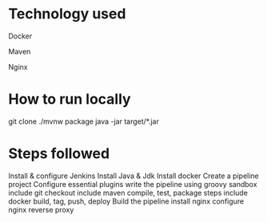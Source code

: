 

# Technology used
  Docker
  
  Maven
  
  Nginx

# How to run locally
  git clone 
  ./mvnw package
  java -jar target/*.jar

# Steps followed

  Install & configure Jenkins
  Install Java & Jdk
  Install docker
  Create a pipeline project
  Configure essential plugins 
  write the pipeline using groovy sandbox
    include git checkout
    include maven compile, test, package steps
    include docker build, tag, push, deploy
  Build the pipeline
  install nginx
  configure nginx reverse proxy
  
  
  
